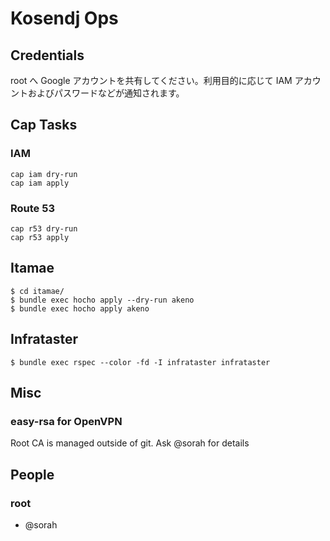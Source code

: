 # Kosendj Ops

## Credentials

root へ Google アカウントを共有してください。利用目的に応じて IAM アカウントおよびパスワードなどが通知されます。

## Cap Tasks

### IAM

```
cap iam dry-run
cap iam apply
```

### Route 53

```
cap r53 dry-run
cap r53 apply
```

## Itamae

```
$ cd itamae/
$ bundle exec hocho apply --dry-run akeno
$ bundle exec hocho apply akeno
```


## Infrataster

```
$ bundle exec rspec --color -fd -I infrataster infrataster
```

## Misc

### easy-rsa for OpenVPN

Root CA is managed outside of git. Ask @sorah for details

## People

### root

- @sorah
